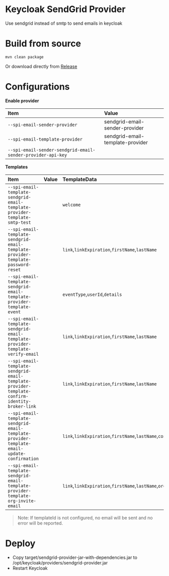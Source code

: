 # Keycloak SendGrid Provider

Use sendgrid instead of smtp to send emails in keycloak

# Build from source

```shell
mvn clean package
```

Or download directly from [Release](https://github.com/ForrestRolf/keycloak-sendgrid-provider/releases)

# Configurations

**Enable provider**

| Item                                                                                          | Value                            |
|:----------------------------------------------------------------------------------------------|:---------------------------------|
| `--spi-email-sender-provider`                                                                 | sendgrid-email-sender-provider   |
| `--spi-email-template-provider`                                                               | sendgrid-email-template-provider |
| `--spi-email-sender-sendgrid-email-sender-provider-api-key`                                   |                                  |

**Templates**

| Item                                                                                          | Value                            | TemplateData                                                  |
|:----------------------------------------------------------------------------------------------|:---------------------------------|:--------------------------------------------------------------|
| `--spi-email-template-sendgrid-email-template-provider-template-smtp-test`                    |                                  | `welcome`                                                     |
| `--spi-email-template-sendgrid-email-template-provider-template-password-reset`               |                                  | `link`,`linkExpiration`,`firstName`,`lastName`                |
| `--spi-email-template-sendgrid-email-template-provider-template-event`                        |                                  | `eventType`,`userId`,`details`                                |
| `--spi-email-template-sendgrid-email-template-provider-template-verify-email`                 |                                  | `link`,`linkExpiration`,`firstName`,`lastName`                |
| `--spi-email-template-sendgrid-email-template-provider-template-confirm-identity-broker-link` |                                  | `link`,`linkExpiration`,`firstName`,`lastName`                |
| `--spi-email-template-sendgrid-email-template-provider-template-email-update-confirmation`    |                                  | `link`,`linkExpiration`,`firstName`,`lastName`,`confirmation` |
| `--spi-email-template-sendgrid-email-template-provider-template-org-invite-email`             |                                  | `link`,`linkExpiration`,`firstName`,`lastName`,`orgName`      |

> Note: If templateId is not configured, no email will be sent and no error will be reported.

# Deploy

* Copy target/sendgrid-provider-jar-with-dependencies.jar to /opt/keycloak/providers/sendgrid-provider.jar
* Restart Keycloak